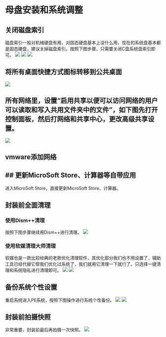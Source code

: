 # 母盘安装和系统调整
## 关闭磁盘索引
磁盘索引一般对机械硬盘有用，对固态硬盘基本上没什么用，现在的系统盘基本都是固态硬盘，建议关掉磁盘索引。按照下图步骤，只需要关闭C盘系统盘索引即可。
![](https://img.itsk.com/itkdx/attachment/forum/202202/14/095514grxgvg7gqxvm17vs.jpg)
![](https://img.itsk.com/itkdx/attachment/forum/202202/14/095515m45be8rzbvun88z4.jpg)
![](https://img.itsk.com/itkdx/attachment/forum/202202/14/095515obw8bpjrb5bje5er.jpg)

## 将所有桌面快捷方式图标转移到公共桌面
![](https://img.itsk.com/itkdx/attachment/forum/202202/14/095540tevb8kdm4pdbhk9t.jpg)

## 所有网络里，设置“启用共享以便可以访问网络的用户可以读取和写入共用文件夹中的文件”，如下图先打开控制面板，然后打网络和共享中心，更改高级共享设置。
![](https://img.itsk.com/itkdx/attachment/forum/202002/16/173603qf46d9j367iazb3v.jpg)

## vmware添加网络

## ## 更新MicroSoft Store、计算器等自带应用
进入MicroSoft Store，直接更新MicroSoft Store、计算器。

## 封装前全面清理

### 使用Dism++清理

按照下图步骤继续用Dism++进行清理。
![](https://img.itsk.com/itkdx/attachment/forum/202001/31/142950j3fjjz4pjpozjlu5.jpg)

### 使用软媒清理大师清理
软媒也是一款比较经典的老款优化清理软件，其优化部分我们也不用设置了，辅助工具已经代替它帮我们优化过系统了，我们就用它清理一下就行了。只选择一键清理和系统隐私进行清理即可。
![](https://img.itsk.com/itkdx/attachment/forum/202201/14/223651bqetmegm1y3st9sf.jpg)
![](https://img.itsk.com/itkdx/attachment/forum/202201/14/223651g6m5uvusl2suvswv.jpg)

## 备份系统个性设置
重启系统进入PE系统，按照下图操作进行系统个性备份。
![](https://img.itsk.com/itkdx/attachment/forum/202202/14/100432rbpttpob0n3n330d.jpg)
![](https://img.itsk.com/itkdx/attachment/forum/202202/14/100432dmtluun32j7ulmmt.jpg)

## 封装前拍摄快照
非常重要，封装前最后再拍摄一次快照。
![](https://img.itsk.com/itkdx/attachment/forum/202202/14/100443z6aeefy173tae7fz.jpg)